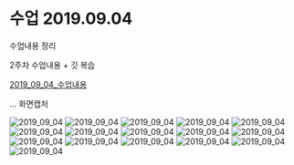 # 수업 2019.09.04
수업내용 정리

2주차 수업내용 + 깃 복습

[2019_09_04_수업내용](./2019_09_04.txt)


... 화면캡처

![2019_09_04](./images/1.jpg)
![2019_09_04](./images/2.jpg)
![2019_09_04](./images/3.jpg)
![2019_09_04](./images/4.jpg)
![2019_09_04](./images/5.jpg)
![2019_09_04](./images/6.jpg)
![2019_09_04](./images/6_1.jpg)
![2019_09_04](./images/7.jpg)
![2019_09_04](./images/8.jpg)
![2019_09_04](./images/9.jpg)
![2019_09_04](./images/10.jpg)
![2019_09_04](./images/11.jpg)
![2019_09_04](./images/12.jpg)
![2019_09_04](./images/13.jpg)
![2019_09_04](./images/13_1.jpg)
![2019_09_04](./images/14.jpg)